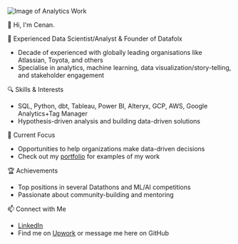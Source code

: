 ![Image of Analytics Work](https://images.unsplash.com/photo-1599658880436-c61792e70672?q=80&w=2670&auto=format&fit=crop&ixlib=rb-4.0.3&ixid=M3wxMjA3fDB8MHxwaG90by1wYWdlfHx8fGVufDB8fHx8fA%3D%3D)

👋 Hi, I'm Cenan.

💼 Experienced Data Scientist/Analyst & Founder of Datafolx
- Decade of experienced with globally leading organisations like Atlassian, Toyota, and others
- Specialise in analytics, machine learning, data visualization/story-telling, and stakeholder engagement

🔍 Skills & Interests
- SQL, Python, dbt, Tableau, Power BI, Alteryx, GCP, AWS, Google Analytics+Tag Manager 
- Hypothesis-driven analysis and building data-driven solutions

🚀 Current Focus
- Opportunities to help organizations make data-driven decisions
- Check out my [portfolio](https://github.com/caltunay/data-portfolio) for examples of my work

🏆 Achievements 
- Top positions in several Datathons and ML/AI competitions
- Passionate about community-building and mentoring

📫 Connect with Me
- [LinkedIn](https://www.linkedin.com/in/cenan-altunay/)
- Find me on [Upwork](https://www.upwork.com/freelancers/~01a66c9d4030e42e37) or message me here on GitHub
